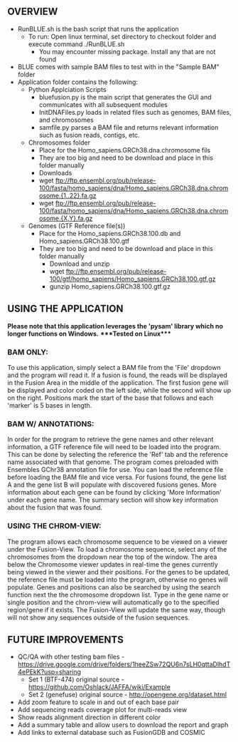 <h2>OVERVIEW</h2>

* RunBLUE.sh is the bash script that runs the application
  * To run: Open linux terminal, set directory to checkout folder and execute command ./RunBLUE.sh
    * You may encounter missing package. Install any that are not found
* BLUE comes with sample BAM files to test with in the "Sample BAM" folder
* Application folder contains the following:
  * Python Applciation Scripts
    * bluefusion.py is the main script that generates the GUI and communicates with all subsequent modules
    * InitDNAFiles.py loads in related files such as genomes, BAM files, and chromosomes
    * samfile.py parses a BAM file and returns relevant information such as fusion reads, contigs, etc.
  * Chromosomes folder
    * Place for the Homo_sapiens.GRCh38.dna.chromosome fils
    * They are too big and need to be download and place in this folder manually
    * Downloads
    * wget ftp://ftp.ensembl.org/pub/release-100/fasta/homo_sapiens/dna/Homo_sapiens.GRCh38.dna.chromosome.{1..22}.fa.gz
    * wget ftp://ftp.ensembl.org/pub/release-100/fasta/homo_sapiens/dna/Homo_sapiens.GRCh38.dna.chromosome.{X,Y}.fa.gz
  * Genomes (GTF Reference file(s))
    * Place for the Homo_sapiens.GRCh38.100.db and Homo_sapiens.GRCh38.100.gtf
    * They are too big and need to be download and place in this folder manually
      * Download and unzip
      * wget ftp://ftp.ensembl.org/pub/release-100/gtf/homo_sapiens/Homo_sapiens.GRCh38.100.gtf.gz
      * gunzip Homo_sapiens.GRCh38.100.gtf.gz

<h2>USING THE APPLICATION</h2>
<strong>Please note that this application leverages the 'pysam' library which no longer functions on Windows.</strong>
<strong>***Tested on Linux***</strong>

<h3>BAM ONLY:</h3>
To use this application, simply select a BAM file from the 'File' dropdown and the program will read it. If a fusion is found, the reads will be displayed in the Fusion Area in the middle of the application. The first fusion gene will be displayed and color coded on the left side, while the second will show up on the right. Positions mark the start of the base that follows and each 'marker' is 5 bases in length.

<h3>BAM W/ ANNOTATIONS:</h3>
In order for the program to retrieve the gene names and other relevant information, a GTF reference file will need to be loaded into the program. This can be done by selecting the reference the 'Ref' tab and the reference name associated with that genome. The program comes preloaded with Ensembles GChr38 annotation file for use. You can load the reference file before loading the BAM file and vice versa. For fusions found, the gene list A and the gene list B will populate with discovered fusions genes. More information about each gene can be found by clicking 'More Information' under each gene name. The summary section will show key information about the fusion that was found.

<h3>USING THE CHROM-VIEW:</h3>
The program allows each chromosome sequence to be viewed on a viewer under the Fusion-View. To load a chromosome sequence, select any of the chromosomes from the dropdown near the top of the window. The area below the Chromosome viewer updates in real-time the genes currently being viewed in the viewer and their positions. For the genes to be updated, the reference file must be loaded into the program, otherwise no genes will populate. Genes and positions can also be searched by using the search function next the the chromosome dropdown list. Type in the gene name or single position and the chrom-view will automatically go to the specified region/gene if it exists. The Fusion-View will update the same way, though will not show any sequences outside of the fusion sequences.

<h2>FUTURE IMPROVEMENTS</h2>

* QC/QA with other testing bam files - https://drive.google.com/drive/folders/1heeZSw72QU6n7sLH0qttaDlhdT4ePEkK?usp=sharing
  * Set 1 (BTF-474) original source - https://github.com/Oshlack/JAFFA/wiki/Example
  * Set 2 (genefuse) original source - http://opengene.org/dataset.html
* Add zoom feature to scale in and out of each base pair
* Add sequencing reads coverage plot for multi-reads view
* Show reads alignment direction in different color
* Add a summary table and allow users to download the report and graph
* Add links to external database such as FusionGDB and COSMIC
